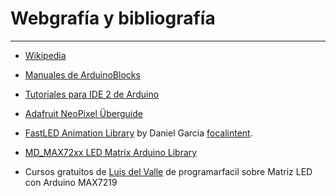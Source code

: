 # Webgrafía y bibliografía

***
* [Wikipedia](https://es.wikipedia.org/wiki/Wikipedia:Portada)

* [Manuales de ArduinoBlocks](http://www.arduinoblocks.com/web/site/doc)

* [Tutoriales para IDE 2 de Arduino](https://docs.arduino.cc/software/ide-v2)

* [Adafruit NeoPixel Überguide](https://learn.adafruit.com/adafruit-neopixel-uberguide)

* [FastLED Animation Library](http://fastled.io/) by Daniel Garcia [focalintent](https://github.com/focalintent).

* [MD_MAX72xx LED Matrix Arduino Library](https://majicdesigns.github.io/MD_MAX72XX/index.html)

* Cursos gratuitos de [Luis del Valle](https://programarfacil.com/categoria/blog/arduino-blog/) de programarfacil sobre Matriz LED con Arduino MAX7219
